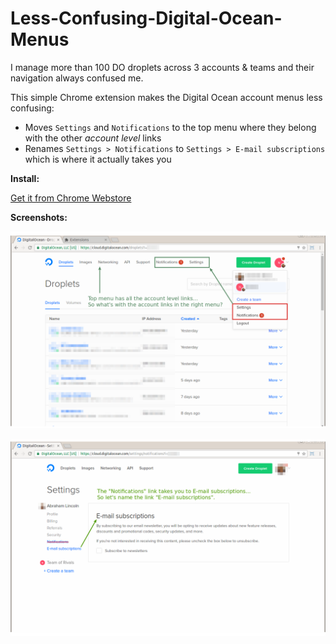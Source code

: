 # Less-Confusing-Digital-Ocean-Menus

I manage more than 100 DO droplets across 3 accounts & teams and their navigation always confused me.

This simple Chrome extension makes the Digital Ocean account menus less confusing:

* Moves `Settings` and `Notifications` to the top menu where they belong with the other *account level* links
* Renames `Settings > Notifications` to `Settings > E-mail subscriptions` which is where it actually takes you


**Install:**

[Get it from Chrome Webstore](https://chrome.google.com/webstore/detail/less-confusing-digital-oc/fbcimbafahpbjimdoonmmjjngjcdoodb)


**Screenshots:**

![Less Confusing Digital Ocean Account Level Links](https://raw.githubusercontent.com/addpipe/Less-Confusing-Digital-Ocean-Menus/master/screenshot1.png)

![Less Confusing Digital Ocean E-mail subscriptions link](https://raw.githubusercontent.com/addpipe/Less-Confusing-Digital-Ocean-Menus/master/screenshot2.png)